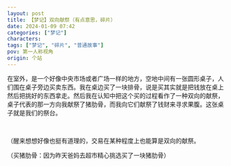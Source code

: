 ```yaml
---
layout: post
title: 【梦记】双向献祭（有点意思，碎片）
date: 2024-01-09 07:42
categories: ["梦记"]
characters: 
tags: ["梦记", "碎片", "普通故事"]
pov: 第一人称视角
origin: 个站
---
```


在室外，是一个好像中央市场或者广场一样的地方，空地中间有一张圆形桌子，人们围在桌子旁边买卖东西。我在桌边买了一块排骨，说是买其实就是把钱放在桌上然后把挑好的东西拿走。然后我在认知中把这个买的过程看作了一种双向的献祭，桌子代表的那一方向我献祭了猪肋骨，而我向它们献祭了钱财来寻求果腹。这张桌子就是我们的祭台。

<br>

（醒来想想好像也挺有道理的，交易在某种程度上也能算是双向的献祭。

（买猪肋骨：因为昨天爸妈去超市精心挑选买了一块猪肋骨）
